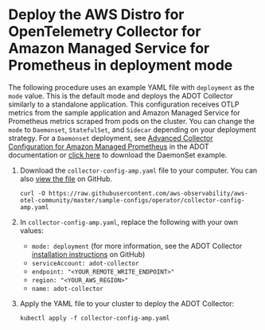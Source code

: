 # Deploy the AWS Distro for OpenTelemetry Collector for Amazon Managed Service for Prometheus in deployment mode<a name="deploy-deployment"></a>

The following procedure uses an example YAML file with `deployment` as the `mode` value\. This is the default mode and deploys the ADOT Collector similarly to a standalone application\. This configuration receives OTLP metrics from the sample application and Amazon Managed Service for Prometheus metrics scraped from pods on the cluster\. You can change the `mode` to `Daemonset`, `StatefulSet`, and `Sidecar` depending on your deployment strategy\. For a `Daemonset` deployment, see [Advanced Collector Configuration for Amazon Managed Prometheus](https://aws-otel.github.io/docs/getting-started/adot-eks-add-on/config-advanced) in the ADOT documentation or [click here](https://github.com/aws-observability/aws-otel-community/blob/master/sample-configs/operator/collector-config-advanced.yaml) to download the DaemonSet example\. 

1. Download the `collector-config-amp.yaml` file to your computer\. You can also [view the file](https://github.com/aws-observability/aws-otel-community/blob/master/sample-configs/operator/collector-config-amp.yaml) on GitHub\.

   ```
   curl -O https://raw.githubusercontent.com/aws-observability/aws-otel-community/master/sample-configs/operator/collector-config-amp.yaml
   ```

1. In `collector-config-amp.yaml`, replace the following with your own values:
   + `mode: deployment` \(for more information, see the ADOT Collector [installation instructions](https://aws-otel.github.io/docs/getting-started/operator#step-2-install-adot-collector-as-kubernetes-custom-resource-to-your-eks-cluster) on GitHub\)
   + `serviceAccount: adot-collector`
   + `endpoint: "<YOUR_REMOTE_WRITE_ENDPOINT>"`
   + `region: "<YOUR_AWS_REGION>"`
   + `name: adot-collector`

1. Apply the YAML file to your cluster to deploy the ADOT Collector:

   ```
   kubectl apply -f collector-config-amp.yaml
   ```